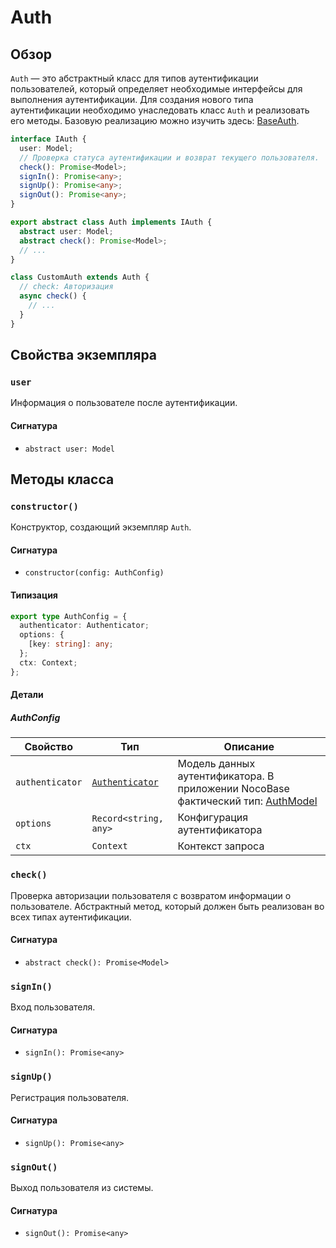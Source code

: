 # Auth

## Обзор

`Auth` — это абстрактный класс для типов аутентификации пользователей, который определяет необходимые интерфейсы для выполнения аутентификации. Для создания нового типа аутентификации необходимо унаследовать класс `Auth` и реализовать его методы. Базовую реализацию можно изучить здесь: [BaseAuth](./base-auth.md).

```ts
interface IAuth {
  user: Model;
  // Проверка статуса аутентификации и возврат текущего пользователя.
  check(): Promise<Model>;
  signIn(): Promise<any>;
  signUp(): Promise<any>;
  signOut(): Promise<any>;
}

export abstract class Auth implements IAuth {
  abstract user: Model;
  abstract check(): Promise<Model>;
  // ...
}

class CustomAuth extends Auth {
  // check: Авторизация
  async check() {
    // ...
  }
}
```

## Свойства экземпляра

### `user`

Информация о пользователе после аутентификации.

#### Сигнатура

- `abstract user: Model`

## Методы класса

### `constructor()`

Конструктор, создающий экземпляр `Auth`.

#### Сигнатура

- `constructor(config: AuthConfig)`

#### Типизация

```ts
export type AuthConfig = {
  authenticator: Authenticator;
  options: {
    [key: string]: any;
  };
  ctx: Context;
};
```

#### Детали

##### AuthConfig

| Свойство        | Тип                                            | Описание                                                                                                 |
| --------------- | ----------------------------------------------- | -------------------------------------------------------------------------------------------------------- |
| `authenticator` | [`Authenticator`](./auth-manager#authenticator) | Модель данных аутентификатора. В приложении NocoBase фактический тип: [AuthModel](../../handbook/auth/dev/api.md#authmodel) |
| `options`       | `Record<string, any>`                           | Конфигурация аутентификатора                                                                             |
| `ctx`           | `Context`                                       | Контекст запроса                                                                                         |

### `check()`

Проверка авторизации пользователя с возвратом информации о пользователе. Абстрактный метод, который должен быть реализован во всех типах аутентификации.

#### Сигнатура

- `abstract check(): Promise<Model>`

### `signIn()`

Вход пользователя.

#### Сигнатура

- `signIn(): Promise<any>`

### `signUp()`

Регистрация пользователя.

#### Сигнатура

- `signUp(): Promise<any>`

### `signOut()`

Выход пользователя из системы.

#### Сигнатура

- `signOut(): Promise<any>`
